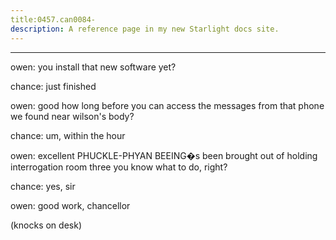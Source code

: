 ```yaml
---
title:0457.can0084-
description: A reference page in my new Starlight docs site.
---
```

----- 
owen: you install that new software yet? 
 
chance: just finished
 
owen: good
 how long before you can access the messages from that phone we 
found near wilson's body? 
 
chance: um, within the hour
 
owen: excellent
 PHUCKLE-PHYAN BEEING�s been brought out of holding
 interrogation 
room three
 you know what to do, right? 
 
chance: yes, sir
 
owen: good work, chancellor
 
(knocks on desk) 
